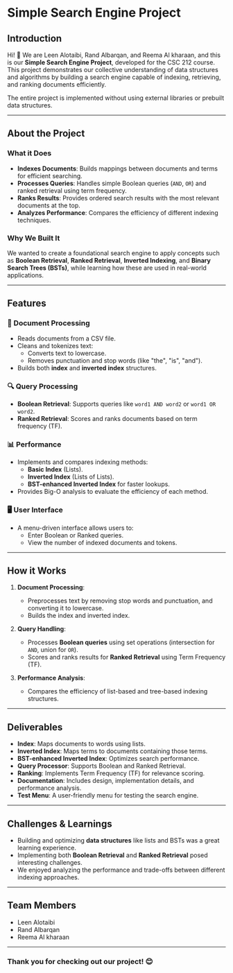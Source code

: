 # Simple Search Engine Project

## Introduction

Hi! 👋 We are Leen Alotaibi, Rand Albarqan, and Reema Al kharaan, and this is our **Simple Search Engine Project**, developed for the CSC 212 course. This project demonstrates our collective understanding of data structures and algorithms by building a search engine capable of indexing, retrieving, and ranking documents efficiently. 

The entire project is implemented without using external libraries or prebuilt data structures.

---

## About the Project

### What it Does
- **Indexes Documents**: Builds mappings between documents and terms for efficient searching.
- **Processes Queries**: Handles simple Boolean queries (`AND`, `OR`) and ranked retrieval using term frequency.
- **Ranks Results**: Provides ordered search results with the most relevant documents at the top.
- **Analyzes Performance**: Compares the efficiency of different indexing techniques.

### Why We Built It
We wanted to create a foundational search engine to apply concepts such as **Boolean Retrieval**, **Ranked Retrieval**, **Inverted Indexing**, and **Binary Search Trees (BSTs)**, while learning how these are used in real-world applications.

---

## Features

### 📄 Document Processing
- Reads documents from a CSV file.
- Cleans and tokenizes text:
  - Converts text to lowercase.
  - Removes punctuation and stop words (like "the", "is", "and").
- Builds both **index** and **inverted index** structures.

### 🔍 Query Processing
- **Boolean Retrieval**: Supports queries like `word1 AND word2` or `word1 OR word2`.
- **Ranked Retrieval**: Scores and ranks documents based on term frequency (TF).

### 📊 Performance
- Implements and compares indexing methods:
  - **Basic Index** (Lists).
  - **Inverted Index** (Lists of Lists).
  - **BST-enhanced Inverted Index** for faster lookups.
- Provides Big-O analysis to evaluate the efficiency of each method.

### 🖥️ User Interface
- A menu-driven interface allows users to:
  - Enter Boolean or Ranked queries.
  - View the number of indexed documents and tokens.

---

## How it Works

1. **Document Processing**:
   - Preprocesses text by removing stop words and punctuation, and converting it to lowercase.
   - Builds the index and inverted index.
   
2. **Query Handling**:
   - Processes **Boolean queries** using set operations (intersection for `AND`, union for `OR`).
   - Scores and ranks results for **Ranked Retrieval** using Term Frequency (TF).

3. **Performance Analysis**:
   - Compares the efficiency of list-based and tree-based indexing structures.

---

## Deliverables

- **Index**: Maps documents to words using lists.
- **Inverted Index**: Maps terms to documents containing those terms.
- **BST-enhanced Inverted Index**: Optimizes search performance.
- **Query Processor**: Supports Boolean and Ranked Retrieval.
- **Ranking**: Implements Term Frequency (TF) for relevance scoring.
- **Documentation**: Includes design, implementation details, and performance analysis.
- **Test Menu**: A user-friendly menu for testing the search engine.

---

## Challenges & Learnings

- Building and optimizing **data structures** like lists and BSTs was a great learning experience.
- Implementing both **Boolean Retrieval** and **Ranked Retrieval** posed interesting challenges.
- We enjoyed analyzing the performance and trade-offs between different indexing approaches.

---

## Team Members

- Leen Alotaibi
- Rand Albarqan
- Reema Al kharaan

---

### Thank you for checking out our project! 😊 
